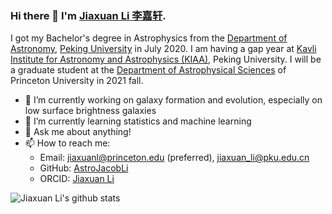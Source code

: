 ### Hi there 👋  I'm [Jiaxuan Li 李嘉轩](https://astrojacobli.github.io/).

I got my Bachelor's degree in Astrophysics from the [Department of Astronomy](http://astro.pku.edu.cn/), [Peking University](https://www.pku.edu.cn/) in July 2020. I am having a gap year at [Kavli Institute for Astronomy and Astrophysics (KIAA)](http://kiaa.pku.edu.cn/), Peking University. I will be a graduate student at the [Department of Astrophysical Sciences](https://web.astro.princeton.edu/) of Princeton University in 2021 fall.

- 🔭   I’m currently working on galaxy formation and evolution, especially on low surface brightness galaxies
- 🌱   I’m currently learning statistics and machine learning
- 💬   Ask me about anything!
- 📫   How to reach me: 
  * Email: jiaxuanl@princeton.edu (preferred), jiaxuan_li@pku.edu.cn
  * GitHub: [AstroJacobLi](https://github.com/AstroJacobLi)
  * ORCID: [Jiaxuan Li](https://orcid.org/0000-0001-9592-4190)

![Jiaxuan Li's github stats](https://github-readme-stats.vercel.app/api?username=AstroJacobLi)

